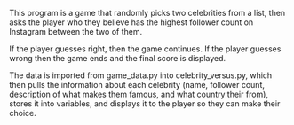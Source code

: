This program is a game that randomly picks two celebrities from a list, then asks the player
who they believe has the highest follower count on Instagram between the two of them.

If the player guesses right, then the game continues. If the player guesses wrong then 
the game ends and the final score is displayed.

The data is imported from game_data.py into celebrity_versus.py, which then pulls the 
information about each celebrity (name, follower count, description of what makes them famous,
and what country their from), stores it into variables, and displays it to the player so they
can make their choice.
